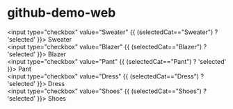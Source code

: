 # github-demo-web
 <input type="checkbox" value="Sweater" {{ (selectedCat=="Sweater") ? 'selected' }}>
                    <label>Sweater</label><br/>
                    <input type="checkbox" value="Blazer" {{ (selectedCat=="Blazer") ? 'selected' }}>
                    <label>Blazer</label><br/>
                    <input type="checkbox" value="Pant" {{ (selectedCat=="Pant") ? 'selected' }}>
                    <label>Pant</label><br/>
                    <input type="checkbox" value="Dress" {{ (selectedCat=="Dress") ? 'selected' }}>
                    <label>Dress</label><br/>
                    <input type="checkbox" value="Shoes" {{ (selectedCat=="Shoes") ? 'selected' }}>
                    <label>Shoes</label><br/>
